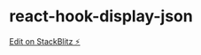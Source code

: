 # react-hook-display-json

[Edit on StackBlitz ⚡️](https://stackblitz.com/edit/react-hook-display-json)